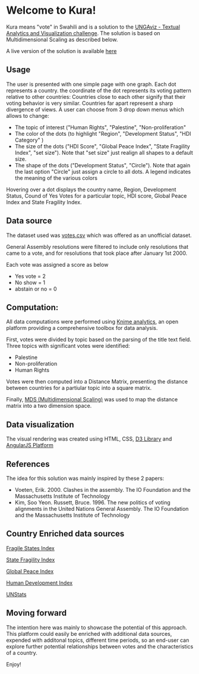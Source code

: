 # Welcome to Kura!

Kura means "vote" in Swahili and is a  solution to the [UNGAviz - Textual Analytics and Visualization challenge](https://unite.un.org/ideas/content/ungaviz). The solution is based on Multidimensional Scaling as described below.

A live version of the solution is available [here](https://ddabruneel.github.io)

## Usage
The user is presented with one simple page with one graph.
Each dot represents a country. the coordinate of the dot represents its voting pattern relative to other countries: Countries close to each other signify that their voting behavior is very similar. Countries far apart represent a sharp divergence of views.
A user can choose from 3 drop down menus which allows to change:
- The topic of interest ("Human Rights", "Palestine", "Non-proliferation"
- The color of the dots (to highlight "Region", "Development Status", "HDI Category"  )
- The size of the dots ("HDI Score", "Global Peace Index", "State Fragility Index", "set size"). Note that "set size" just realign all shapes to a default size.
- The shape of the dots ("Development Status", "Circle"). Note that again the last option "Circle" just assign a circle to all dots.
A legend indicates the meaning of the various colors

Hovering over a dot displays the country name, Region, Development Status, Cound of Yes Votes for a particular topic, HDI score, Global Peace Index and State Fragility Index.

## Data source
The dataset used was [votes.csv](https://drive.google.com/file/d/0BzCpVV4_zQ2OcmVRTE1PWXJMTkU/view) which was offered as an unofficial dataset.

General Assembly resolutions were filtered to include only resolutions that came to a vote, and for resolutions that took place after January 1st 2000.

Each vote was assigned a score as below
  - Yes vote = 2
  - No show = 1
  - abstain or no = 0

## Computation:

All data computations were performed using [Knime analytics](https://www.knime.org/knime-analytics-platform), an open platform providing a comprehensive toolbox for data analysis.

First, votes were divided by topic based on the parsing of the title text field. Three topics with significant votes were identified:
  - Palestine
  - Non-proliferation
  - Human Rights
  
Votes were then computed into a Distance Matrix, presenting the distance between countries for a partiular topic into a square matrix. 

Finally, [MDS (Multidimensional Scaling)](https://en.wikipedia.org/wiki/Multidimensional_scaling) was used to map the distance matrix into a two dimension space.

## Data visualization

The visual rendering was created using HTML, CSS, [D3 Library](https://d3js.org/) and [AngularJS Platform](https://angularjs.org/)

## References 

The idea for this solution was mainly inspired by these 2 papers:
- Voeten, Erik. 2000. Clashes in the assembly. The IO Foundation and the Massachusetts Institute of Technology
- Kim, Soo Yeon. Russett, Bruce. 1996. The new politics of voting alignments in the United Nations General Assembly. The IO Foundation and the Massachusetts Institute of Technology

## Country Enriched data sources
[Fragile States Index](http://fsi.fundforpeace.org/rankings-2016)

[State Fragility Index](http://www.systemicpeace.org/inscrdata.html)

[Global Peace Index](https://en.wikipedia.org/wiki/Global_Peace_Index)

[Human Development Index](http://hdr.undp.org/en/composite/HDI)

[UNStats](https://unstats.un.org/unsd/methods/m49/m49alpha.htm)

## Moving forward
The intention here was mainly to showcase the potential of this approach. This platform could easily be enriched with additional data sources, expended with additonal topics, different time periods, so an end-user can explore further potential relationships between votes and the characteristics of a country.

Enjoy!





